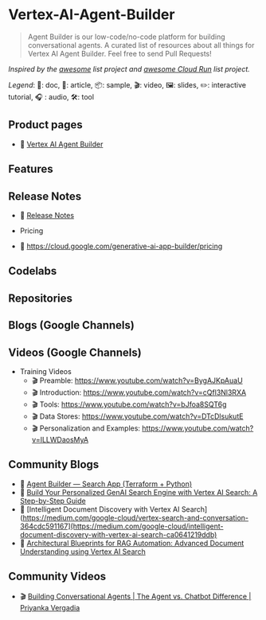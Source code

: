# Vertex-AI-Agent-Builder
> Agent Builder is our low-code/no-code platform for building conversational agents.
> A curated list of resources about all things for Vertex AI Agent Builder. Feel free to send Pull Requests!

*Inspired by the [awesome](https://github.com/sindresorhus/awesome) list project and [awesome Cloud Run](https://github.com/steren/awesome-cloud-run) list project.*

*Legend*: 📙: doc, 📰: article, 📦: sample, 🎬: video, 🖼️: slides, ✏️: interactive tutorial, :headphones: : audio, 🛠️: tool

## Product pages

* 📙 [Vertex AI Agent Builder]([https://cloud.google.com/products/gemini](https://cloud.google.com/generative-ai-app-builder/docs/introduction))

## Features


## Release Notes
* 📙 [Release Notes]([https://cloud.google.com/gemini/docs/release-notes](https://cloud.google.com/generative-ai-app-builder/docs/release-notes))

* Pricing
* 📙 https://cloud.google.com/generative-ai-app-builder/pricing
  
## Codelabs

## Repositories

## Blogs (Google Channels)

## Videos (Google Channels)
* Training Videos
  * 🎬 Preamble: https://www.youtube.com/watch?v=BygAJKpAuaU
  * 🎬 Introduction: https://www.youtube.com/watch?v=cQfl3Nl3RXA
  * 🎬 Tools: https://www.youtube.com/watch?v=bJfoa8SQT6g
  * 🎬 Data Stores: https://www.youtube.com/watch?v=DTcDlsukutE
  * 🎬 Personalization and Examples: https://www.youtube.com/watch?v=ILLWDaosMyA



## Community Blogs
* 📰 [Agent Builder — Search App (Terraform + Python)](https://medium.com/google-cloud/vertex-search-and-conversation-364cdc591167)
* 📰 [Build Your Personalized GenAI Search Engine with Vertex AI Search: A Step-by-Step Guide](https://medium.com/google-cloud-for-startups/build-your-personalized-genai-search-engine-with-vertex-ai-search-a-step-by-step-guide-2a8c11c4a273)
* 📰 [Intelligent Document Discovery with Vertex AI Search](https://medium.com/google-cloud/vertex-search-and-conversation-364cdc591167](https://medium.com/google-cloud/intelligent-document-discovery-with-vertex-ai-search-ca0641219ddb)
* 📰 [Architectural Blueprints for RAG Automation: Advanced Document Understanding using Vertex AI Search]([https://medium.com/google-cloud/vertex-search-and-conversation-364cdc591167](https://medium.com/google-cloud/architectural-blueprints-for-rag-automation-advanced-document-understanding-using-vertex-ai-search-537ee9376847))

## Community Videos
* 🎬 [Building Conversational Agents | The Agent vs. Chatbot Difference | Priyanka Vergadia
](https://www.youtube.com/watch?v=z-gSUkLxUHY)
